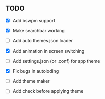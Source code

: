 ## TODO
- [x]  Add bswpm support

- [x] Make searchbar working

- [ ] Add auto themes.json loader

- [x] Add animation in screen switching

- [ ] Add settings.json (or .conf) for app theme

- [x] Fix bugs in autoloding

- [ ] Add theme maker

- [ ] Add check before applying theme
